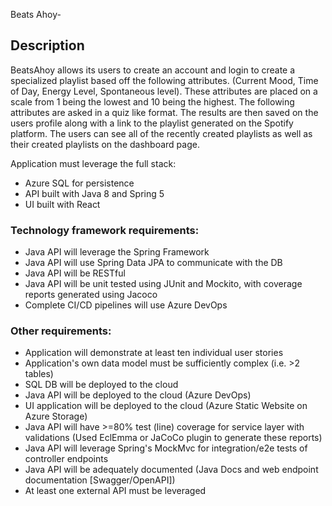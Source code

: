 Beats Ahoy-
## Description
BeatsAhoy allows its users to create an account and login to create a specialized playlist based off the following attributes. (Current Mood, Time of Day, Energy Level, Spontaneous level). These attributes are placed on a scale from 1 being the lowest and 10 being the highest. The following attributes are asked in a quiz like format. The results are then saved on the users profile along with a link to the playlist generated on the Spotify platform. The users can see all of the recently created playlists as well as their created playlists on the dashboard page.



Application must leverage the full stack:

-   Azure SQL for persistence
-   API built with Java 8 and Spring 5
-   UI built with React

### Technology framework requirements:

-   Java API will leverage the Spring Framework
-   Java API will use Spring Data JPA to communicate with the DB
-   Java API will be RESTful
-   Java API will be unit tested using JUnit and Mockito, with coverage reports generated using Jacoco
-   Complete CI/CD pipelines will use Azure DevOps

### Other requirements:

-   Application will demonstrate at least ten individual user stories
-   Application's own data model must be sufficiently complex (i.e. >2 tables)
-   SQL DB will be deployed to the cloud
-   Java API will be deployed to the cloud (Azure DevOps)
-   UI application will be deployed to the cloud (Azure Static Website on Azure Storage)
-   Java API will have >=80% test (line) coverage for service layer with validations (Used EclEmma or JaCoCo plugin to generate these reports)
-   Java API will leverage Spring's MockMvc for integration/e2e tests of controller endpoints
-   Java API will be adequately documented (Java Docs and web endpoint documentation [Swagger/OpenAPI])
-   At least one external API must be leveraged

